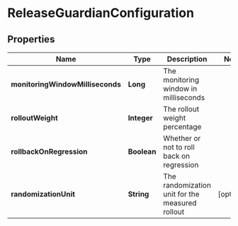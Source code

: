 

# ReleaseGuardianConfiguration


## Properties

| Name | Type | Description | Notes |
|------------ | ------------- | ------------- | -------------|
|**monitoringWindowMilliseconds** | **Long** | The monitoring window in milliseconds |  |
|**rolloutWeight** | **Integer** | The rollout weight percentage |  |
|**rollbackOnRegression** | **Boolean** | Whether or not to roll back on regression |  |
|**randomizationUnit** | **String** | The randomization unit for the measured rollout |  [optional] |



